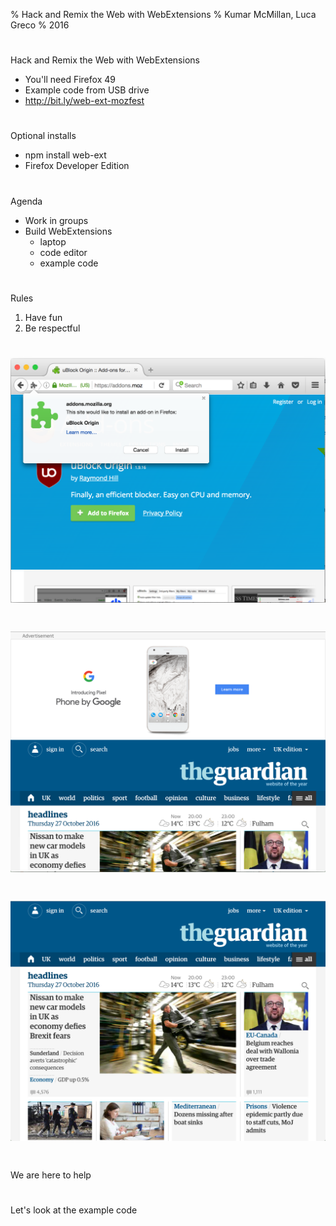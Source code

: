 % Hack and Remix the Web with WebExtensions
% Kumar McMillan, Luca Greco
% 2016

#

Hack and Remix the Web with WebExtensions

* You'll need Firefox 49
* Example code from USB drive
* http://bit.ly/web-ext-mozfest

#

Optional installs

* npm install web-ext
* Firefox Developer Edition

#

Agenda

* Work in groups
* Build WebExtensions
  * laptop
  * code editor
  * example code

#

Rules

1. Have fun
2. Be respectful

# ![Install add-on](images/install-addon.png)

# ![The guardian with ads](images/guardian-with-ads.png)

# ![The guardian without ads](images/guardian-without-ads.png)

#

We are here to help

#

Let's look at the example code

